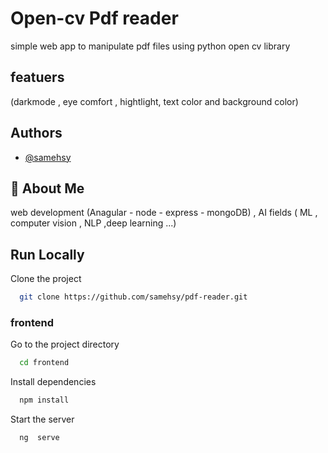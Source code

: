 
# Open-cv Pdf reader

 simple web app to manipulate pdf files using python open cv library
## featuers

(darkmode , eye comfort , hightlight, text color and background color)

## Authors

- [@samehsy](https://github.com/samehsy)


## 🚀 About Me
web development (Anagular - node - express - mongoDB) , AI fields ( ML , computer vision , NLP ,deep learning ...)


## Run Locally

Clone the project

```bash
  git clone https://github.com/samehsy/pdf-reader.git
```

### frontend
Go to the project directory

```bash
  cd frontend
```

Install dependencies

```bash
  npm install
```

Start the server

```bash
  ng  serve
```
 


